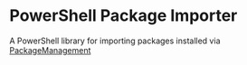 # PowerShell Package Importer
A PowerShell library for importing packages installed via [PackageManagement](https://learn.microsoft.com/en-us/powershell/module/microsoft.powershell.core/about/about_packagemanagement?view=powershell-7.3)
